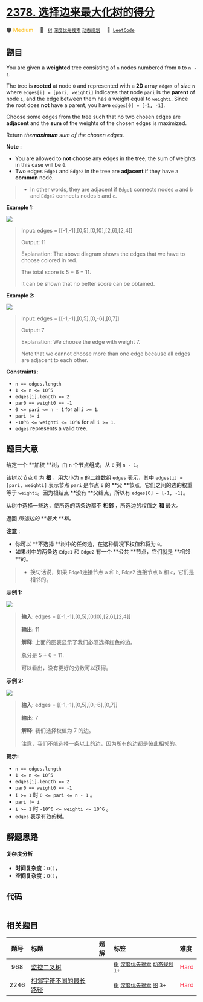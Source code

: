 # [2378. 选择边来最大化树的得分](https://leetcode.com/problems/choose-edges-to-maximize-score-in-a-tree)

🟠 <font color=#ffb800>Medium</font>&emsp; 🔖&ensp; [`树`](/tag/tree.md) [`深度优先搜索`](/tag/depth-first-search.md) [`动态规划`](/tag/dynamic-programming.md)&emsp; 🔗&ensp;[`LeetCode`](https://leetcode.com/problems/choose-edges-to-maximize-score-in-a-tree)

## 题目

You are given a **weighted** tree consisting of `n` nodes numbered from `0` to
`n - 1`.

The tree is **rooted** at node `0` and represented with a **2D** array `edges`
of size `n` where `edges[i] = [pari, weighti]` indicates that node `pari` is
the **parent** of node `i`, and the edge between them has a weight equal to
`weighti`. Since the root does **not** have a parent, you have `edges[0] =
[-1, -1]`.

Choose some edges from the tree such that no two chosen edges are **adjacent**
and the **sum** of the weights of the chosen edges is maximized.

Return _the**maximum** sum of the chosen edges_.

**Note** :

  * You are allowed to **not** choose any edges in the tree, the sum of weights in this case will be `0`.
  * Two edges `Edge1` and `Edge2` in the tree are **adjacent** if they have a **common** node. 
> 
> * In other words, they are adjacent if `Edge1` connects nodes `a` and `b` and `Edge2` connects nodes `b` and `c`.



**Example 1:**

![](https://fastly.jsdelivr.net/gh/doocs/leetcode@main/solution/2300-2399/2378.Choose%20Edges%20to%20Maximize%20Score%20in%20a%20Tree/images/treedrawio.png)

> Input: edges = [[-1,-1],[0,5],[0,10],[2,6],[2,4]]
> 
> Output: 11
> 
> Explanation: The above diagram shows the edges that we have to choose colored in red.
> 
> The total score is 5 + 6 = 11.
> 
> It can be shown that no better score can be obtained.

**Example 2:**

![](https://fastly.jsdelivr.net/gh/doocs/leetcode@main/solution/2300-2399/2378.Choose%20Edges%20to%20Maximize%20Score%20in%20a%20Tree/images/treee1293712983719827.png)

> Input: edges = [[-1,-1],[0,5],[0,-6],[0,7]]
> 
> Output: 7
> 
> Explanation: We choose the edge with weight 7.
> 
> Note that we cannot choose more than one edge because all edges are adjacent to each other.

**Constraints:**

  * `n == edges.length`
  * `1 <= n <= 10^5`
  * `edges[i].length == 2`
  * `par0 == weight0 == -1`
  * `0 <= pari <= n - 1` for all `i >= 1`.
  * `pari != i`
  * `-10^6 <= weighti <= 10^6` for all `i >= 1`.
  * `edges` represents a valid tree.


## 题目大意

给定一个 **加权  **树，由 `n` 个节点组成，从 `0` 到 `n - 1`。

该树以节点 0 为 **根** ，用大小为 `n` 的二维数组 `edges` 表示，其中 `edges[i] = [pari, weighti]`
表示节点 `pari` 是节点 `i` 的 **父  **节点，它们之间的边的权重等于 `weighti`。因为根结点 **没有  **父结点，所以有
`edges[0] = [-1, -1]`。

从树中选择一些边，使所选的两条边都不 **相邻** ，所选边的权值之 **和** 最大。



返回 _所选边的  **最大  **和。_

**注意** :

  * 你可以 **不选择  **树中的任何边，在这种情况下权值和将为 `0`。
  * 如果树中的两条边 `Edge1` 和 `Edge2` 有一个 **公共  **节点，它们就是 **相邻  **的。 
> 
> * 换句话说，如果 `Edge1`连接节点 `a` 和 `b`, `Edge2` 连接节点 `b` 和 `c`，它们是相邻的。



**示例 1:**

![](https://fastly.jsdelivr.net/gh/doocs/leetcode@main/solution/2300-2399/2378.Choose%20Edges%20to%20Maximize%20Score%20in%20a%20Tree/images/treedrawio.png)

> 
> 
> 
> 
> 
> **输入:** edges = [[-1,-1],[0,5],[0,10],[2,6],[2,4]]
> 
> **输出:** 11
> 
> **解释:** 上面的图表显示了我们必须选择红色的边。
> 
> 总分是 5 + 6 = 11.
> 
> 可以看出，没有更好的分数可以获得。
> 
> 

**示例 2:**

![](https://fastly.jsdelivr.net/gh/doocs/leetcode@main/solution/2300-2399/2378.Choose%20Edges%20to%20Maximize%20Score%20in%20a%20Tree/images/treee1293712983719827.png)

> 
> 
> 
> 
> 
> **输入:** edges = [[-1,-1],[0,5],[0,-6],[0,7]]
> 
> **输出:** 7
> 
> **解释:** 我们选择权值为 7 的边。
> 
> 注意，我们不能选择一条以上的边，因为所有的边都是彼此相邻的。
> 
> 



**提示:**

  * `n == edges.length`
  * `1 <= n <= 10^5`
  * `edges[i].length == 2`
  * `par0 == weight0 == -1`
  * `i >= 1` 时 `0 <= pari <= n - 1` 。
  * `pari != i`
  * `i >= 1` 时 `-10^6 <= weighti <= 10^6` 。
  * `edges` 表示有效的树。


## 解题思路

#### 复杂度分析

- **时间复杂度**：`O()`，
- **空间复杂度**：`O()`，

## 代码

```javascript

```

## 相关题目

<!-- prettier-ignore -->
| 题号 | 标题 | 题解 | 标签 | 难度 |
| :------: | :------ | :------: | :------ | :------ |
| 968 | [监控二叉树](https://leetcode.com/problems/binary-tree-cameras) |  |  [`树`](/tag/tree.md) [`深度优先搜索`](/tag/depth-first-search.md) [`动态规划`](/tag/dynamic-programming.md) `1+` | <font color=#ff334b>Hard</font> |
| 2246 | [相邻字符不同的最长路径](https://leetcode.com/problems/longest-path-with-different-adjacent-characters) |  |  [`树`](/tag/tree.md) [`深度优先搜索`](/tag/depth-first-search.md) [`图`](/tag/graph.md) `3+` | <font color=#ff334b>Hard</font> |